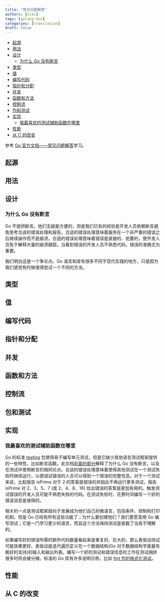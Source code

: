 ```yaml
---
title: "常见问题解答"
authors: [kiki]
tags: [golang-doc]
categories: [translation]
draft: false
---
```


- [起源](#%e8%b5%b7%e6%ba%90)
- [用法](#%e7%94%a8%e6%b3%95)
- [设计](#%e8%ae%be%e8%ae%a1)
  - [为什么 Go 没有断言](#%e4%b8%ba%e4%bb%80%e4%b9%88-go-%e6%b2%a1%e6%9c%89%e6%96%ad%e8%a8%80)
- [类型](#%e7%b1%bb%e5%9e%8b)
- [值](#%e5%80%bc)
- [编写代码](#%e7%bc%96%e5%86%99%e4%bb%a3%e7%a0%81)
- [指针和分配](#%e6%8c%87%e9%92%88%e5%92%8c%e5%88%86%e9%85%8d)
- [并发](#%e5%b9%b6%e5%8f%91)
- [函数和方法](#%e5%87%bd%e6%95%b0%e5%92%8c%e6%96%b9%e6%b3%95)
- [控制流](#%e6%8e%a7%e5%88%b6%e6%b5%81)
- [包和测试](#%e5%8c%85%e5%92%8c%e6%b5%8b%e8%af%95)
- [实现](#%e5%ae%9e%e7%8e%b0)
  - [我最喜欢的测试辅助函数在哪里](#%e6%88%91%e6%9c%80%e5%96%9c%e6%ac%a2%e7%9a%84%e6%b5%8b%e8%af%95%e8%be%85%e5%8a%a9%e5%87%bd%e6%95%b0%e5%9c%a8%e5%93%aa%e9%87%8c)
- [性能](#%e6%80%a7%e8%83%bd)
- [从 C 的改变](#%e4%bb%8e-c-%e7%9a%84%e6%94%b9%e5%8f%98)

参考 [Go 官方文档——常见问题解答](https://golang.org/doc/faq#assertions)学习。

## 起源

## 用法

## 设计

### 为什么 Go 没有断言

Go 不提供断言。他们无疑是方便的，但是我们已有的经验是开发人员依赖断言避免思考合适的错误处理和报告。合适的错误处理意味着服务在一个非严重的错误之后继续操作而不是崩溃。合适的错误处理意味着错误是直接的、扼要的，使开发人员免于解释大量的崩溃跟踪。当看到错误的开发人员不熟悉代码，错误的准确尤为重要。

我们明白这是一个争论点。Go 语言和库有很多不同于现代实践的地方，只是因为我们感觉有时候值得尝试一个不同的方法。

## 类型

## 值

## 编写代码

## 指针和分配

## 并发

## 函数和方法

## 控制流

## 包和测试

## 实现

### 我最喜欢的测试辅助函数在哪里

Go 的标准 [testing](../golangpkg/testing.md) 包使得易于编写单元测试，但是它缺少其他语言测试框架提供的一些特性，比如断言函数。此文档[前面的部分](#为什么-Go-没有断言)解释了为什么 Go 没有断言，以及在测试中使用断言的相同论点。合适的错误处理意味着使得其他测试在一个测试失败时继续运行，以便调试错误的人员可以得到一个错误的完整信息。对于一个测试来说，比起报告 isPrime 对于 2 的答案是错误的并因此不再运行更多测试，报告 isPrime 对 2、3、5、7 (或 2、4、8、16) 给出错误的答案是更加有用的。触发测试错误的开发人员可能不熟悉失败的代码。在测试失败时，花费时间编写一个好的错误消息是值得的。

相关的一点是测试框架趋向于发展成为他们自己的微语言，包括条件、控制和打印机制，但是 Go 已经有所有这些功能了；为什么要创建他们？我们更愿意用 Go 编写测试；它是一门学习更少的语言，而且这个方法保持测试是直截了当易于理解的。

如果编写好的错误所需的额外代码数量看起来是重复的、巨大的，那么表驱动测试可能效果更好。表驱动是迭代遍历定义在一个数据结构(Go 对于数据结构字面量有极好的支持)的输入和输出列表。编写一个好的测试和错误信息的工作在测试拥挤很多时将会被分摊。标准的 Go 库有许多说明示例，比如 [fmt 包的格式化测试](https://golang.org/src/fmt/fmt_test.go)。

## 性能

## 从 C 的改变
